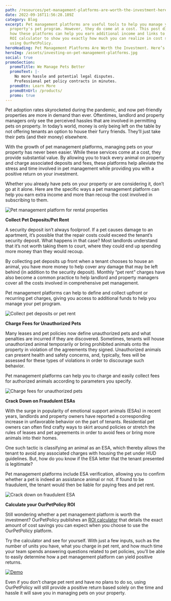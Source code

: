 ```yaml
---
path: /resources/pet-management-platforms-are-worth-the-investment-here-is-why
date: 2022-09-16T11:56:28.189Z
category: Blog
excerpt: Pet management platforms are useful tools to help you manage your
  property's pet program. However, they do come at a cost. This post discusses
  how these platforms can help you earn additional income and links to a useful
  ROI calculator to show you exactly how much you can realize in cost savings by
  using OurPetPolicy.
heroHeading: Pet Management Platforms Are Worth the Investment. Here’s Why.
heroImg: /assets/investing-on-pet-management-platforms.jpg
social: true
promoSection:
  promoTitle: We Manage Pets Better
  promoText: |-
    No more hassle and potential legal disputes. 
    Professional pet policy contracts in minutes.
  promoBtn: Learn More
  promoBtnUrl: /products/
  promo: true
---
```

Pet adoption rates skyrocketed during the pandemic, and now pet-friendly properties are more in demand than ever. Oftentimes, landlord and property managers only see the perceived hassles that are involved in permitting pets on property. In today’s world, money is only being left on the table by not offering tenants an option to house their furry friends. They’ll just take their pets (and their money) elsewhere.

With the growth of pet management platforms, managing pets on your property has never been easier. While these services come at a cost, they provide substantial value. By allowing you to track every animal on property and charge associated deposits and fees, these platforms help alleviate the stress and time involved in pet management while providing you with a positive return on your investment. 

Whether you already have pets on your property or are considering it, don’t go at it alone. Here are the specific ways a pet management platform can help you earn extra income and more than recoup the cost involved in subscribing to them.

![Pet management platform for rental properties](/assets/pet-management-platforms.png "pet management platform")

**Collect Pet Deposits/Pet Rent**

A security deposit isn’t always foolproof. If a pet causes damage to an apartment, it’s possible that the repair costs could exceed the tenant’s security deposit. What happens in that case? Most landlords understand that it’s not worth taking them to court, where they could end up spending more money than they would recoup.

By collecting pet deposits up front when a tenant chooses to house an animal, you have more money to help cover any damage that may be left behind (in addition to the security deposit). Monthly “pet rent” charges have also become a common practice to help landlord and property managers cover all the costs involved in comprehensive pet management. 

Pet management platforms can help to define and collect upfront or recurring pet charges, giving you access to additional funds to help you manage your pet program.

![Collect pet deposits or pet rent](/assets/collect-pet-deposits_pet-rent.png "collect pet deposits or pet rent")

**Charge Fees for Unauthorized Pets**

Many leases and pet policies now define unauthorized pets and what penalties are incurred if they are discovered. Sometimes, tenants will house unauthorized animal temporarily or bring prohibited animals onto the property in violation of the agreements they signed. Unauthorized animals can present health and safety concerns, and, typically, fees will be assessed for these types of violations in order to discourage such behavior. 

Pet management platforms can help you to charge and easily collect fees for authorized animals according to parameters you specify.

![Charge fees for unauthorized pets](/assets/charge-feed-for-unauthorized-pets.png "charge fees for unauthorized pets")

**Crack Down on Fraudulent ESAs** 

With the surge in popularity of emotional support animals (ESAs) in recent years, landlords and property owners have reported a corresponding increase in unfavorable behavior on the part of tenants. Residential pet owners can often find crafty ways to skirt around policies or stretch the rules of leases and pet agreements in order to avoid fees or bring more animals into their homes. 

One such tactic is classifying an animal as an ESA, which thereby allows the tenant to avoid any associated charges with housing the pet under HUD guidelines. But, how do you know if the ESA letter that the tenant presented is legitimate?

Pet management platforms include ESA verification, allowing you to confirm whether a pet is indeed an assistance animal or not. If found to be fraudulent, the tenant would then be liable for paying fees and pet rent.

![Crack down on fraudulent ESA](/assets/crack-down-fraudulent-esas.png "crack down on fraudulent esa")

**Calculate your OurPetPolicy ROI**

Still wondering whether a pet management platform is worth the investment? OurPetPolicy publishes an [ROI calculator](https://landlordtech.com/calculator-no-pets-allowed/) that details the exact amount of cost savings you can expect when you choose to use the OurPetPolicy platform. 

Try the calculator and see for yourself. With just a few inputs, such as the number of units you have, what you charge in pet rent, and how much time your team spends answering questions related to pet policies, you’ll be able to easily determine how a pet management platform can yield positive returns.

[![Demo](/assets/free-pet-ownership-training.png "Demo")](https://landlordtech.com/request-demo/)

Even if you don’t charge pet rent and have no plans to do so, using OurPetPolicy will still provide a positive return based solely on the time and hassle it will save you in managing pets on your property.